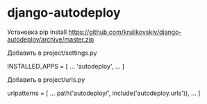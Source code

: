 # django-autodeploy

Установка
pip install https://github.com/krulikovskiy/django-autodeploy/archive/master.zip

Добавить в project/settings.py

INSTALLED_APPS = [
    ...
    'autodeploy',
    ...
]

Добавить в project/urls.py

urlpatterns = [
    ...
    path('autodeploy/', include('autodeploy.urls')),
    ...
]
